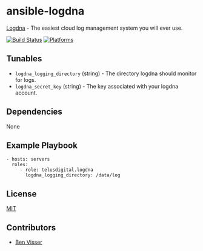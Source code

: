 # ansible-logdna

[Logdna](https://logdna.com/) - The easiest cloud log management system you will ever use.

[![Build Status](https://travis-ci.org/telusdigital/ansible-logdna.svg?branch=master)](https://travis-ci.org/telusdigital/ansible-logdna)
[![Platforms](https://img.shields.io/badge/platform-ubuntu,redhat-lightgrey.svg?style=flat)](#)

Tunables
--------
* `logdna_logging_directory` (string) - The directory logdna should monitor for logs.
* `logdna_secret_key` (string) - The key associated with your logdna account.

Dependencies
------------
None

Example Playbook
----------------
    - hosts: servers
      roles:
         - role: telusdigital.logdna
           logdna_logging_directory: /data/log

License
-------
[MIT](https://tldrlegal.com/license/mit-license)

Contributors
------------
* [Ben Visser](https://github.com/noqcks)

